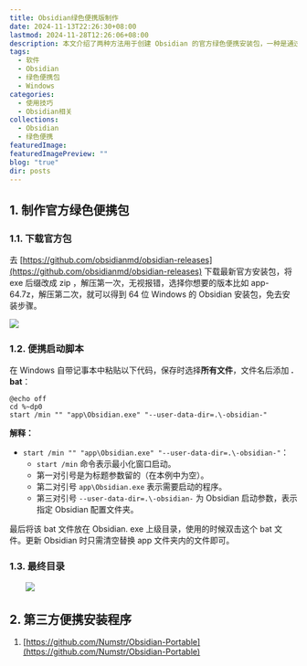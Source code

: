 ```yaml
---
title: Obsidian绿色便携版制作
date: 2024-11-13T22:26:30+08:00
lastmod: 2024-11-28T12:26:06+08:00
description: 本文介绍了两种方法用于创建 Obsidian 的官方绿色便携安装包，一种是通过修改官方安装包及创建启动脚本，另一种是使用第三方工具实现便携。
tags:
  - 软件
  - Obsidian
  - 绿色便携包
  - Windows
categories:
  - 使用技巧
  - Obsidian相关
collections:
  - Obsidian
  - 绿色便携
featuredImage: 
featuredImagePreview: ""
blog: "true"
dir: posts
---
```


## 1. 制作官方绿色便携包

### 1.1. 下载官方包

去 [https://github.com/obsidianmd/obsidian-releases](https://github.com/obsidianmd/obsidian-releases) 下载最新官方安装包，将 exe 后缀改成 zip ，解压第一次，无视报错，选择你想要的版本比如 app-64.7z，解压第二次，就可以得到 64 位 Windows 的 Obsidian 安装包，免去安装步骤。

![](attachments/9e0e4249c014a7a18077eaee7daaf21d66fa45c8.png)

### 1.2. 便携启动脚本

在 Windows 自带记事本中粘贴以下代码，保存时选择**所有文件**，文件名后添加 **. bat**：
```shell
@echo off
cd %~dp0
start /min "" "app\Obsidian.exe" "--user-data-dir=.\-obsidian-"
```

**解释：**
+ `start /min "" "app\Obsidian.exe" "--user-data-dir=.\-obsidian-"`：
    + `start /min` 命令表示最小化窗口启动。
    + 第一对引号是为标题参数留的（在本例中为空）。
    + 第二对引号 `app\Obsidian.exe` 表示需要启动的程序。
    + 第三对引号 `--user-data-dir=.\-obsidian-` 为 Obsidian 启动参数，表示指定 Obsidian 配置文件夹。‌

最后将该 bat 文件放在 Obsidian. exe 上级目录，使用的时候双击这个 bat 文件。更新 Obsidian 时只需清空替换 app 文件夹内的文件即可。

### 1.3. 最终目录

‌‌‌‌　　![](attachments/29d4295436a1c776881f45002af5fe0c_MD5.png)

## 2. 第三方便携安装程序

1. [https://github.com/Numstr/Obsidian-Portable](https://github.com/Numstr/Obsidian-Portable)

‌‌
